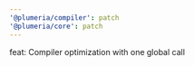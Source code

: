 ```yaml
---
'@plumeria/compiler': patch
'@plumeria/core': patch
---
```


feat: Compiler optimization with one global call
